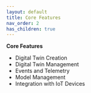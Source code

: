 ```yaml
---
layout: default
title: Core Features
nav_order: 2
has_children: true
---
```


**Core Features**
   - Digital Twin Creation
   - Digital Twin Management
   - Events and Telemetry
   - Model Management
   - Integration with IoT Devices